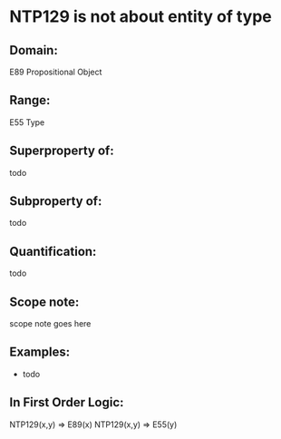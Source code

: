 # NTP129 is not about entity of type

## Domain: 

E89 Propositional Object

## Range: 

E55 Type

## Superproperty of: 

todo

## Subproperty of: 

todo

## Quantification: 

todo

## Scope note: 

scope note goes here

## Examples: 

* todo

## In First Order Logic: 

NTP129(x,y) ⇒ E89(x)
NTP129(x,y) ⇒ E55(y)

